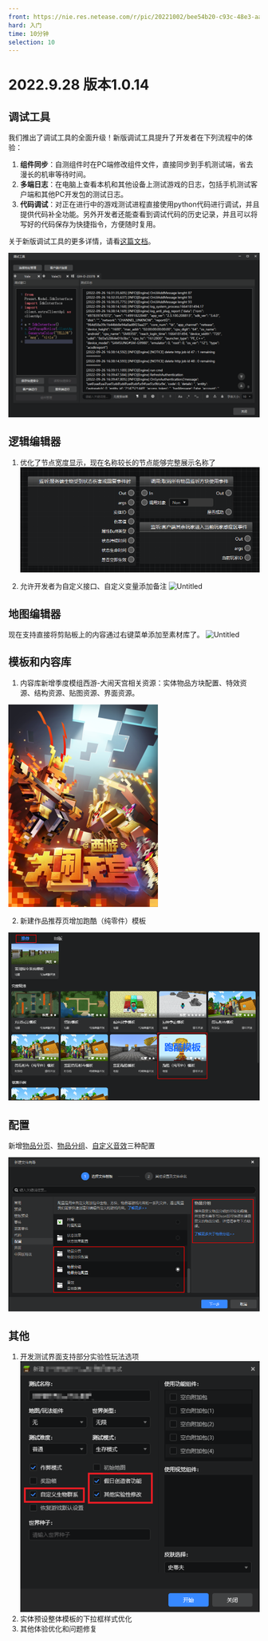 ```yaml
---
front: https://nie.res.netease.com/r/pic/20221002/bee54b20-c93c-48e3-aaa2-61d8646d599a.png
hard: 入门
time: 10分钟
selection: 10
---
```


# 2022.9.28 版本1.0.14

## 调试工具

我们推出了调试工具的全面升级！新版调试工具提升了开发者在下列流程中的体验：

1. **组件同步**：自测组件时在PC端修改组件文件，直接同步到手机测试端，省去漫长的机审等待时间。
2. **多端日志**：在电脑上查看本机和其他设备上测试游戏的日志，包括手机测试客户端和其他PC开发包的测试日志。
3. **代码调试**：对正在进行中的游戏测试进程直接使用python代码进行调试，并且提供代码补全功能。另外开发者还能查看到调试代码的历史记录，并且可以将写好的代码保存为快捷指令，方便随时复用。

关于新版调试工具的更多详情，请看[这篇文档](../../30-测试/1-使用调试工具进行手机和电脑端调试.md)。

![Untitled](./images/A0.png)

## 逻辑编辑器

1. 优化了节点宽度显示，现在名称较长的节点能够完整展示名称了
   ![Untitled](./images/B0.png)

2. 允许开发者为自定义接口、自定义变量添加备注
   ![Untitled](./images/C0.gif)

## 地图编辑器

现在支持直接将剪贴板上的内容通过右键菜单添加至素材库了。
   ![Untitled](./images/D0.gif)


## 模板和内容库

1. 内容库新增季度模组西游-大闹天宫相关资源：实体物品方块配置、特效资源、结构资源、贴图资源、界面资源。

![Untitled](./images/220928/contentlib.png)

2. 新建作品推荐页增加跑酷（纯零件）模板

![Untitled](./images/220928/template.png)

## 配置
新增[物品分页](../../20-玩法开发/15-自定义游戏内容/13-自定义物品分页.md)、[物品分组](../../20-玩法开发/15-自定义游戏内容/12-自定义物品分组.md)、[自定义音效](../../20-玩法开发/15-自定义游戏内容/8-自定义音乐.md)三种配置

![Untitled](./images/220928/group_tab_sound.png)


## 其他

1. 开发测试界面支持部分实验性玩法选项
![Untitled](./images/220928/experimentaloption.png)
2. 实体预设整体模板的下拉框样式优化
3. 其他体验优化和问题修复